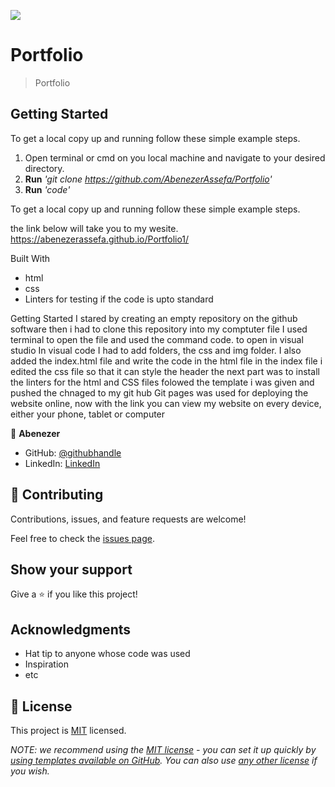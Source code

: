 ![](https://img.shields.io/badge/Microverse-blueviolet)

# Portfolio

> Portfolio


## Getting Started

To get a local copy up and running follow these simple example steps.

1. Open terminal or cmd on you local machine and navigate to your desired directory.
2. **Run** _'git clone https://github.com/AbenezerAssefa/Portfolio'_
3. **Run** _'code'_


To get a local copy up and running follow these simple example steps.

the link below will take you to my wesite.
https://abenezerassefa.github.io/Portfolio1/

Built With

- html
- css
- Linters for testing if the code is upto standard

Getting Started
I stared by creating an empty repository on the github software then i had to clone this repository into my comptuter file I used terminal to open the file and used the command code. to open in visual studio In visual code I had to add folders, the css and img folder. I also added the index.html file and write the code in the html file in the index file i edited the css file so that it can style the header the next part was to install the linters for the html and CSS files folowed the template i was given and pushed the chnaged to my git hub Git pages was used for deploying the website online, now with the link you can view my website on every device, either your phone, tablet or computer



👤 **Abenezer**

- GitHub: [@githubhandle](https://github.com/AbenezerAssefa)
- LinkedIn: [LinkedIn](https://www.linkedin.com/in/abenezer-assefa-386b25193)

## 🤝 Contributing

Contributions, issues, and feature requests are welcome!

Feel free to check the [issues page](../../issues/).

## Show your support

Give a ⭐️ if you like this project!

## Acknowledgments

- Hat tip to anyone whose code was used
- Inspiration
- etc

## 📝 License

This project is [MIT](./LICENSE) licensed.

_NOTE: we recommend using the [MIT license](https://choosealicense.com/licenses/mit/) - you can set it up quickly by [using templates available on GitHub](https://docs.github.com/en/communities/setting-up-your-project-for-healthy-contributions/adding-a-license-to-a-repository). You can also use [any other license](https://choosealicense.com/licenses/) if you wish._
